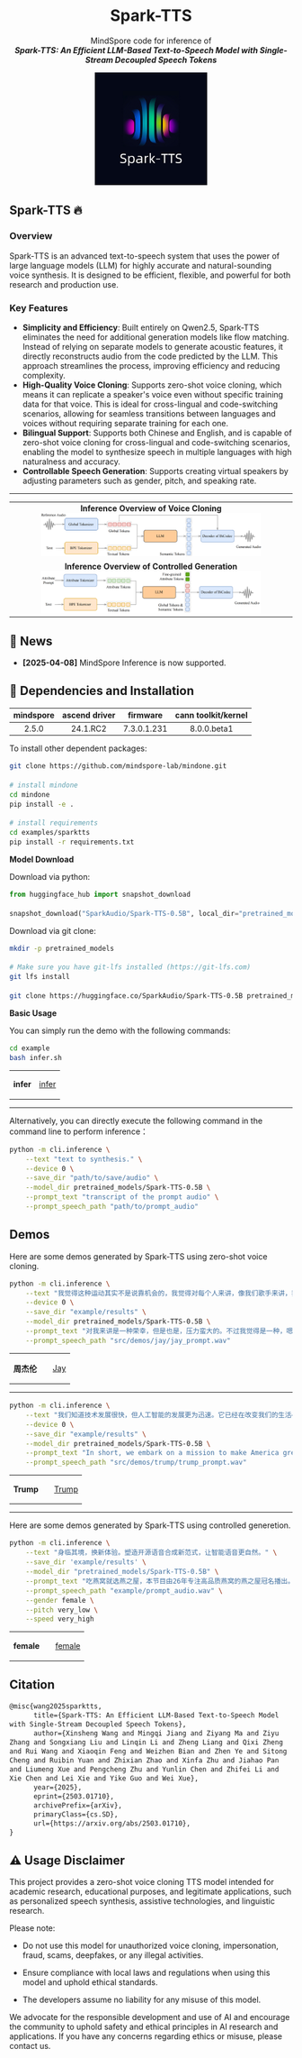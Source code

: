 <div align="center">
    <h1>
    Spark-TTS
    </h1>
    <p>
    MindSpore code for inference of <br>
    <b><em>Spark-TTS: An Efficient LLM-Based Text-to-Speech Model with Single-Stream Decoupled Speech Tokens</em></b>
    </p>
    <p>
    <img src="src/logo/SparkTTS.jpg" alt="Spark-TTS Logo" style="width: 200px; height: 200px;">
</div>

## Spark-TTS 🔥

### Overview

Spark-TTS is an advanced text-to-speech system that uses the power of large language models (LLM) for highly accurate and natural-sounding voice synthesis. It is designed to be efficient, flexible, and powerful for both research and production use.

### Key Features

- **Simplicity and Efficiency**: Built entirely on Qwen2.5, Spark-TTS eliminates the need for additional generation models like flow matching. Instead of relying on separate models to generate acoustic features, it directly reconstructs audio from the code predicted by the LLM. This approach streamlines the process, improving efficiency and reducing complexity.
- **High-Quality Voice Cloning**: Supports zero-shot voice cloning, which means it can replicate a speaker's voice even without specific training data for that voice. This is ideal for cross-lingual and code-switching scenarios, allowing for seamless transitions between languages and voices without requiring separate training for each one.
- **Bilingual Support**: Supports both Chinese and English, and is capable of zero-shot voice cloning for cross-lingual and code-switching scenarios, enabling the model to synthesize speech in multiple languages with high naturalness and accuracy.
- **Controllable Speech Generation**: Supports creating virtual speakers by adjusting parameters such as gender, pitch, and speaking rate.

---

<table align="center">
  <tr>
    <td align="center"><b>Inference Overview of Voice Cloning</b><br><img src="src/figures/infer_voice_cloning.png" width="80%" /></td>
  </tr>
  <tr>
    <td align="center"><b>Inference Overview of Controlled Generation</b><br><img src="src/figures/infer_control.png" width="80%" /></td>
  </tr>
</table>


## 🚀 News

- **[2025-04-08]** MindSpore Inference is now supported.

## 🔧 Dependencies and Installation

| mindspore  | ascend driver  |  firmware   |cann toolkit/kernel |
|:----------:|:--------------:|:-----------:|:------------------:|
|   2.5.0    |    24.1.RC2    | 7.3.0.1.231 |   8.0.0.beta1    |

To install other dependent packages:
```bash
git clone https://github.com/mindspore-lab/mindone.git

# install mindone
cd mindone
pip install -e .

# install requirements
cd examples/sparktts
pip install -r requirements.txt
```


**Model Download**

Download via python:
```python
from huggingface_hub import snapshot_download

snapshot_download("SparkAudio/Spark-TTS-0.5B", local_dir="pretrained_models/Spark-TTS-0.5B")
```

Download via git clone:
```sh
mkdir -p pretrained_models

# Make sure you have git-lfs installed (https://git-lfs.com)
git lfs install

git clone https://huggingface.co/SparkAudio/Spark-TTS-0.5B pretrained_models/Spark-TTS-0.5B
```

**Basic Usage**

You can simply run the demo with the following commands:
``` sh
cd example
bash infer.sh
```
<table>
<tr>
<td align="center">

**infer**
</td>
<td align="center">

[infer](https://github.com/user-attachments/assets/fb225780-d9fe-44b2-9b2e-54390cb3d8fd)

</td>
</tr>
</table>

---

Alternatively, you can directly execute the following command in the command line to perform inference：

``` sh
python -m cli.inference \
    --text "text to synthesis." \
    --device 0 \
    --save_dir "path/to/save/audio" \
    --model_dir pretrained_models/Spark-TTS-0.5B \
    --prompt_text "transcript of the prompt audio" \
    --prompt_speech_path "path/to/prompt_audio"
```


## **Demos**

Here are some demos generated by Spark-TTS using zero-shot voice cloning.

``` sh
python -m cli.inference \
    --text "我觉得这种运动其实不是说靠机会的，我觉得对每个人来讲，像我们歌手来讲，我觉得其实都是你要自己去努力，然后才可以达到自己的梦想。" \
    --device 0 \
    --save_dir "example/results" \
    --model_dir pretrained_models/Spark-TTS-0.5B \
    --prompt_text "对我来讲是一种荣幸，但是也是，压力蛮大的。不过我觉得是一种，嗯，很好的一个挑战。" \
    --prompt_speech_path "src/demos/jay/jay_prompt.wav"
```

<table>
<tr>
<td align="center">

**周杰伦**
</td>
<td align="center">

</td>
<td align="center">

[Jay](https://github.com/user-attachments/assets/80eeb9c7-0443-4758-a1ce-55ac59e64bd6)

</td>
</tr>
</table>

---

``` sh
python -m cli.inference \
    --text "我们知道技术发展很快，但人工智能的发展更为迅速。它已经在改变我们的生活——从我们的工作和联系方式，到我们如何应对世界上最大的挑战。" \
    --device 0 \
    --save_dir "example/results" \
    --model_dir pretrained_models/Spark-TTS-0.5B \
    --prompt_text "In short, we embark on a mission to make America great again, for all Americans." \
    --prompt_speech_path "src/demos/trump/trump_prompt.wav"
```

<table>
<tr>
<td align="center">

**Trump**
</td>
<td align="center">

</td>
<td align="center">

[Trump](https://github.com/user-attachments/assets/80eeb9c7-0443-4758-a1ce-55ac59e64bd6)

</td>
</tr>
</table>

---
Here are some demos generated by Spark-TTS using controlled generetion.

``` sh
python -m cli.inference \
    --text "身临其境，换新体验。塑造开源语音合成新范式，让智能语音更自然。" \
    --save_dir 'example/results' \
    --model_dir "pretrained_models/Spark-TTS-0.5B" \
    --prompt_text "吃燕窝就选燕之屋，本节目由26年专注高品质燕窝的燕之屋冠名播出。豆奶牛奶换着喝，营养更均衡，本节目由豆本豆豆奶特约播出。" \
    --prompt_speech_path "example/prompt_audio.wav" \
    --gender female \
    --pitch very_low \
    --speed very_high
```

<table>
<tr>
<td align="center">

**female**
</td>
<td align="center">

</td>
<td align="center">

[female](https://github.com/user-attachments/assets/80eeb9c7-0443-4758-a1ce-55ac59e64bd6)

</td>
</tr>
</table>


## Citation

```
@misc{wang2025sparktts,
      title={Spark-TTS: An Efficient LLM-Based Text-to-Speech Model with Single-Stream Decoupled Speech Tokens},
      author={Xinsheng Wang and Mingqi Jiang and Ziyang Ma and Ziyu Zhang and Songxiang Liu and Linqin Li and Zheng Liang and Qixi Zheng and Rui Wang and Xiaoqin Feng and Weizhen Bian and Zhen Ye and Sitong Cheng and Ruibin Yuan and Zhixian Zhao and Xinfa Zhu and Jiahao Pan and Liumeng Xue and Pengcheng Zhu and Yunlin Chen and Zhifei Li and Xie Chen and Lei Xie and Yike Guo and Wei Xue},
      year={2025},
      eprint={2503.01710},
      archivePrefix={arXiv},
      primaryClass={cs.SD},
      url={https://arxiv.org/abs/2503.01710},
}
```


## ⚠️ Usage Disclaimer

This project provides a zero-shot voice cloning TTS model intended for academic research, educational purposes, and legitimate applications, such as personalized speech synthesis, assistive technologies, and linguistic research.

Please note:

- Do not use this model for unauthorized voice cloning, impersonation, fraud, scams, deepfakes, or any illegal activities.

- Ensure compliance with local laws and regulations when using this model and uphold ethical standards.

- The developers assume no liability for any misuse of this model.

We advocate for the responsible development and use of AI and encourage the community to uphold safety and ethical principles in AI research and applications. If you have any concerns regarding ethics or misuse, please contact us.
